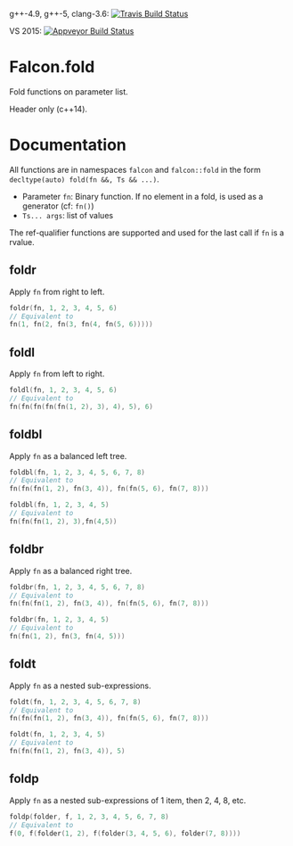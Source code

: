 g++-4.9, g++-5, clang-3.6: [![Travis Build Status](https://travis-ci.org/jonathanpoelen/falcon.fold.svg?branch=master)](https://travis-ci.org/jonathanpoelen/falcon.fold)

VS 2015: [![Appveyor Build Status](https://ci.appveyor.com/api/projects/status/github/jonathanpoelen/falcon.fold)](https://ci.appveyor.com/project/jonathanpoelen/falcon-fold)

# Falcon.fold

Fold functions on parameter list.

Header only (c++14).


# Documentation

All functions are in namespaces `falcon` and `falcon::fold` in the form `decltype(auto) fold(fn &&, Ts && ...)`.

- Parameter `fn`:  Binary function. If no element in a fold, is used as a generator (cf: `fn()`)
- `Ts... args`: list of values

The ref-qualifier functions are supported and used for the last call if `fn` is a rvalue.


## foldr

Apply `fn` from right to left.

``` cpp
foldr(fn, 1, 2, 3, 4, 5, 6)
// Equivalent to
fn(1, fn(2, fn(3, fn(4, fn(5, 6)))))
```


## foldl

Apply `fn` from left to right.

``` cpp
foldl(fn, 1, 2, 3, 4, 5, 6)
// Equivalent to
fn(fn(fn(fn(fn(1, 2), 3), 4), 5), 6)
```


## foldbl

Apply `fn` as a balanced left tree.

``` cpp
foldbl(fn, 1, 2, 3, 4, 5, 6, 7, 8)
// Equivalent to
fn(fn(fn(1, 2), fn(3, 4)), fn(fn(5, 6), fn(7, 8)))

foldbl(fn, 1, 2, 3, 4, 5)
// Equivalent to
fn(fn(fn(1, 2), 3),fn(4,5))
```


## foldbr

Apply `fn` as a balanced right tree.

``` cpp
foldbr(fn, 1, 2, 3, 4, 5, 6, 7, 8)
// Equivalent to
fn(fn(fn(1, 2), fn(3, 4)), fn(fn(5, 6), fn(7, 8)))

foldbr(fn, 1, 2, 3, 4, 5)
// Equivalent to
fn(fn(1, 2), fn(3, fn(4, 5)))
```


## foldt

Apply `fn` as a nested sub-expressions.

``` cpp
foldt(fn, 1, 2, 3, 4, 5, 6, 7, 8)
// Equivalent to
fn(fn(fn(1, 2), fn(3, 4)), fn(fn(5, 6), fn(7, 8)))

foldt(fn, 1, 2, 3, 4, 5)
// Equivalent to
fn(fn(fn(1, 2), fn(3, 4)), 5)
```


## foldp

Apply `fn` as a nested sub-expressions of 1 item, then 2, 4, 8, etc.

``` cpp
foldp(folder, f, 1, 2, 3, 4, 5, 6, 7, 8)
// Equivalent to
f(0, f(folder(1, 2), f(folder(3, 4, 5, 6), folder(7, 8))))
```
